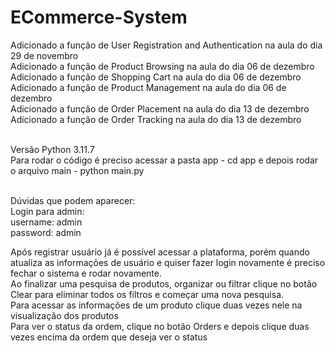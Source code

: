 # ECommerce-System

Adicionado a função de User Registration and Authentication na aula do dia 29 de novembro<br>
Adicionado a função de Product Browsing na aula do dia 06 de dezembro<br>
Adicionado a função de Shopping Cart na aula do dia 06 de dezembro<br>
Adicionado a função de Product Management na aula do dia 06 de dezembro<br>
Adicionado a função de Order Placement na aula do dia 13 de dezembro<br>
Adicionado a função de Order Tracking na aula do dia 13 de dezembro<br><br>

Versão Python 3.11.7<br>
Para rodar o código é preciso acessar a pasta app - cd app e depois rodar o arquivo main - python main.py<br><br>

Dúvidas que podem aparecer:<br>
Login para admin:<br>
username: admin<br>
password: admin<br>

Após registrar usuário já é possível acessar a plataforma, porém quando atualiza as informações de usuário e quiser fazer login novamente é preciso fechar o sistema e rodar novamente.<br>
Ao finalizar uma pesquisa de produtos, organizar ou filtrar clique no botão Clear para eliminar todos os filtros e começar uma nova pesquisa.<br>
Para acessar as informações de um produto clique duas vezes nele na visualização dos produtos<br>
Para ver o status da ordem, clique no botão Orders e depois clique duas vezes encima da ordem que deseja ver o status<br>
